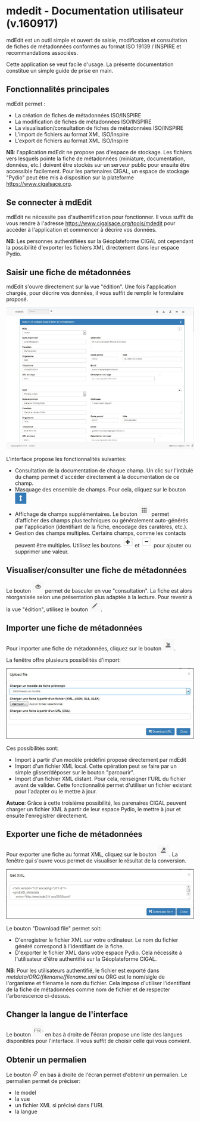 # mdedit - Documentation utilisateur (v.160917)

mdEdit est un outil simple et ouvert de saisie, modification et consultation de fiches de métadonnées conformes au format ISO 19139 / INSPIRE et recommandations associées.

Cette application se veut facile d'usage. La présente documentation constitue un simple guide de prise en main.


## Fonctionnalités principales

mdEdit permet :

- La création de fiches de métadonnées ISO/INSPIRE
- La modification de fiches de métadonnées ISO/INSPIRE
- La visualisation/consultation de fiches de métadonnées ISO/INSPIRE
- L'import de fichiers au format XML ISO/Inspire
- L'export de fichiers au format XML ISO/Inspire

**NB**: l'application mdEdit ne propose pas d'espace de stockage. Les fichiers vers lesquels pointe la fiche de métadonnées (miniature, documentation, données, etc.) doivent être stockés sur un serveur public pour ensuite être accessible facilement.
Pour les partenaires CIGAL, un espace de stockage "Pydio" peut être mis à disposition sur la plateforme https://www.cigalsace.org.

## Se connecter à mdEdit

mdEdit ne nécessite pas d'authentification pour fonctionner. Il vous suffit de vous rendre à l'adresse https://www.cigalsace.org/tools/mdedit pour accéder à l'application et commencer à décrire vos données.

**NB**: Les personnes authentifiées sur la Géoplateforme CIGAL ont cependant la possibilité d'exporter les fichiers XML directement dans leur espace Pydio.


## Saisir une fiche de métadonnées

mdEdit s'ouvre directement sur la vue "édition".
Une fois l'application chargée, pour décrire vos données, il vous suffit de remplir le formulaire proposé.

![screen_mdedit.jpg](documentation/userGuide/images/screen_mdedit.jpg)

L'interface propose les fonctionnalités suivantes:

- Consultation de la documentation de chaque champ. Un clic sur l'intitulé du champ permet d'accéder directement à la documentation de ce champ.
- Masquage des ensemble de champs. Pour cela, cliquez sur le bouton ![bt_accordion.jpg](documentation/userGuide/images/bt_accordion.jpg)
- Affichage de champs supplémentaires. Le bouton ![bt_showall.jpg](documentation/userGuide/images/bt_showall.jpg) permet d'afficher des champs plus techniques ou généralement auto-générés par l'application (identifiant de la fiche, encodage des caratères, etc.).
- Gestion des champs multiples. Certains champs, comme les contacts peuvent être multiples. Utilisez les boutons ![bt_plus.jpg](documentation/userGuide/images/bt_plus.jpg) et ![bt_minus.jpg](documentation/userGuide/images/bt_minus.jpg) pour ajouter ou supprimer une valeur.


## Visualiser/consulter une fiche de métadonnées

Le bouton ![bt_view.jpg](documentation/userGuide/images/bt_view.jpg) permet de basculer en vue "consultation". La fiche est alors réorganisée selon une présentation plus adaptée à la lecture.
Pour revenir à la vue "édition", utilisez le bouton ![bt_edit.jpg](documentation/userGuide/images/bt_edit.jpg).

## Importer une fiche de métadonnées

Pour importer une fiche de métadonnées, cliquez sur le bouton ![bt_import.jpg](documentation/userGuide/images/bt_import.jpg).

La fenêtre offre plusieurs possibilités d'import:

![modal_import.jpg](documentation/userGuide/images/modal_import.jpg)

Ces possibilités sont:

- Import à partir d'un modèle prédéfini proposé directement par mdEdit
- Import d'un fichier XML local. Cette opération peut se faire par un simple glisser/déposer sur le bouton "parcourir".
- Import d'un fichier XML distant. Pour cela, renseigner l'URL du fichier avant de valider. Cette fonctionnalité permet d'utiliser un fichier existant pour l'adapter ou le mettre à jour.

**Astuce**: Grâce à cette troisième possibilité, les parenaires CIGAL peuvent charger un fichier XML à partir de leur espace Pydio, le mettre à jour et ensuite l'enregistrer directement.


## Exporter une fiche de métadonnées

Pour exporter une fiche au format XML, cliquez sur le bouton ![bt_export.jpg](documentation/userGuide/images/bt_export.jpg).
La fenêtre qui s'ouvre vous permet de visualiser le résultat de la conversion.

![modal_export.jpg](documentation/userGuide/images/modal_export.jpg)

Le bouton "Download file" permet soit:
- D'enregistrer le fichier XML sur votre ordinateur. Le nom du fichier généré correspond à l'identifiant de la fiche.
- D'exporter le fichier XML dans votre espace Pydio. Cela nécessite à l'utilisateur d'être authentifié sur la Géoplateforme CIGAL.

**NB**: Pour les utilisateurs authentifié, le fichier est exporté dans _metdata/ORG/filename/filename.xml_ ou ORG est le nom/sigle de l'organisme et filename le nom du fichier. Cela impose d'utiliser l'identifiant de la fiche de métadonnées comme nom de fichier et de respecter l'arborescence ci-dessus. 


## Changer la langue de l'interface

Le bouton ![bt_lang.jpg](documentation/userGuide/images/bt_lang.jpg) en bas à droite de l'écran propose une liste des langues disponibles pour l'interface. Il vous suffit de choisir celle qui vous convient.


## Obtenir un permalien

Le bouton ![bt_link.jpg](documentation/userGuide/images/bt_link.jpg) en bas à droite de l'écran permet d'obtenir un permalien.
Le permalien permet de préciser:
- le model
- la vue
- un fichier XML si précisé dans l'URL
- la langue
